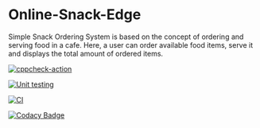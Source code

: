 # Online-Snack-Edge
Simple Snack Ordering System is based on the concept of ordering and serving food in a cafe. Here, a user can order available food items, serve it and displays the total amount of ordered items.



[![cppcheck-action](https://github.com/YARRA-GOWRI-SRIPRIYA/Online-Snack-Edge/actions/workflows/cppcheck.yml/badge.svg)](https://github.com/YARRA-GOWRI-SRIPRIYA/Online-Snack-Edge/actions/workflows/cppcheck.yml)


[![Unit testing](https://github.com/YARRA-GOWRI-SRIPRIYA/Online-Snack-Edge/actions/workflows/unittest.yml/badge.svg)](https://github.com/YARRA-GOWRI-SRIPRIYA/Online-Snack-Edge/actions/workflows/unittest.yml)



[![CI](https://github.com/YARRA-GOWRI-SRIPRIYA/Online-Snack-Edge/actions/workflows/build1.yml/badge.svg)](https://github.com/YARRA-GOWRI-SRIPRIYA/Online-Snack-Edge/actions/workflows/build1.yml)


[![Codacy Badge](https://app.codacy.com/project/badge/Grade/f256d0c9b25f4b7898f277e5c6899106)](https://www.codacy.com/gh/YARRA-GOWRI-SRIPRIYA/Online-Snack-Edge/dashboard?utm_source=github.com&amp;utm_medium=referral&amp;utm_content=YARRA-GOWRI-SRIPRIYA/Online-Snack-Edge&amp;utm_campaign=Badge_Grade)
